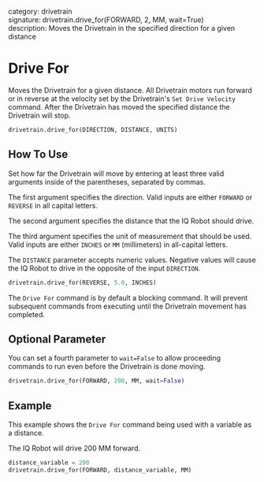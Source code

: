 category: drivetrain  
signature: drivetrain.drive_for(FORWARD, 2, MM, wait=True)  
description: Moves the Drivetrain in the specified direction for a given distance  

# Drive For

Moves the Drivetrain for a given distance. All Drivetrain motors run forward or in reverse at the velocity set by the Drivetrain's `Set Drive Velocity` command. After the Drivetrain has moved the specified distance the Drivetrain will stop.

```python
drivetrain.drive_for(DIRECTION, DISTANCE, UNITS)
```

## How To Use

Set how far the Drivetrain will move by entering at least three valid arguments inside of the parentheses, separated by commas. 

The first argument specifies the direction. Valid inputs are either `FORWARD` or `REVERSE` in all capital letters.  

The second argument specifies the distance that the IQ Robot should drive.

The third argument specifies the unit of measurement that should be used. Valid inputs are either `INCHES` or `MM` (millimeters) in all-capital letters.

The `DISTANCE` parameter accepts numeric values. Negative values will cause the IQ Robot to drive in the opposite of the input `DIRECTION`.

```python
drivetrain.drive_for(REVERSE, 5.0, INCHES)
```

The `Drive For` command is by default a blocking command. It will prevent subsequent commands from executing until the Drivetrain movement has completed.

## Optional Parameter

You can set a fourth parameter to `wait=False` to allow proceeding commands to run even before the Drivetrain is done moving.

```python
drivetrain.drive_for(FORWARD, 200, MM, wait=False)
```

## Example

This example shows the `Drive For` command being used with a variable as a distance.

The IQ Robot will drive 200 MM forward.

```python
distance_variable = 200
drivetrain.drive_for(FORWARD, distance_variable, MM)
```

<advanced>
</advanced>

